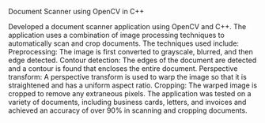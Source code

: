 Document Scanner using OpenCV in C++

Developed a document scanner application using OpenCV and C++.
The application uses a combination of image processing techniques to automatically scan and crop documents.
The techniques used include:
    Preprocessing: The image is first converted to grayscale, blurred, and then edge detected.
    Contour detection: The edges of the document are detected and a contour is found that encloses the entire document.
    Perspective transform: A perspective transform is used to warp the image so that it is straightened and has a uniform aspect ratio.
    Cropping: The warped image is cropped to remove any extraneous pixels.
The application was tested on a variety of documents, including business cards, letters, and invoices and achieved an accuracy of over 90% in scanning and cropping documents.
